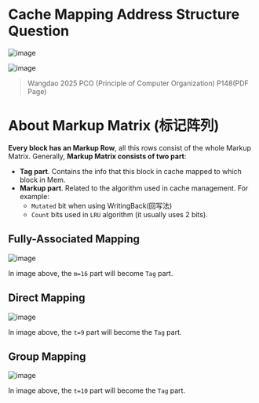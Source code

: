 # Cache Mapping Address Structure Question

![image](https://github.com/Oya-Learning-Notes/ASM-Learning-Note/assets/61616918/ba5a7473-d034-42f4-9e2b-03d2e44e9314)

![image](https://github.com/Oya-Learning-Notes/ASM-Learning-Note/assets/61616918/a3c58957-9a4b-4b44-adb8-4b04836f949f)

> Wangdao 2025 PCO (Principle of Computer Organization) P148(PDF Page)

# About Markup Matrix (标记阵列)

**Every block has an Markup Row**, all this rows consist of the whole Markup Matrix. Generally, **Markup Matrix consists of two part**:

- **Tag part**. Contains the info that this block in cache mapped to which block in Mem.
- **Markup part**. Related to the algorithm used in cache management. For example:
    - `Mutated` bit when using WritingBack(回写法)
    - `Count` bits used in `LRU` algorithm (it usually uses 2 bits).

## Fully-Associated Mapping

![image](https://github.com/Oya-Learning-Notes/ASM-Learning-Note/assets/61616918/098250de-3f0a-4824-b97b-3a051bbbefe3)

In image above, the `m=16` part will become `Tag` part.

## Direct Mapping

![image](https://github.com/Oya-Learning-Notes/ASM-Learning-Note/assets/61616918/0ecd7921-f1c6-4c7b-8120-b3ac0d0f5aa4)

In image above, the `t=9` part will become the `Tag` part.

## Group Mapping

![image](https://github.com/Oya-Learning-Notes/ASM-Learning-Note/assets/61616918/6af70b73-2d8c-4d3a-a682-e232de21b9a9)

In image above, the `t=10` part will become the `Tag` part.

